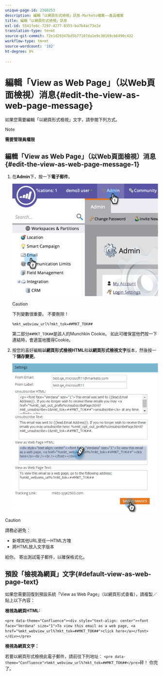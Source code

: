 ```yaml
---
unique-page-id: 2360253
description: 編輯「以網頁形式檢視」訊息-Marketo檔案——產品檔案
title: 編輯「以網頁形式檢視」訊息
exl-id: 5541fe6c-7297-4277-8355-ba7b4ac73e2e
translation-type: tm+mt
source-git-commit: 72e1d29347bd5b77107da1e9c30169cb6490c432
workflow-type: tm+mt
source-wordcount: '182'
ht-degree: 0%

---
```


# 編輯「View as Web Page」（以Web頁面檢視）消息{#edit-the-view-as-web-page-message}

如果您需要編輯「以網頁形式檢視」文字，請參閱下列方式。[](/help/marketo/product-docs/email-marketing/general/functions-in-the-editor/add-a-view-as-web-page-link-to-an-email.md)

>[!NOTE]
>
>**需要管理員權限**

## 編輯「View as Web Page」（以Web頁面檢視）消息{#edit-the-view-as-web-page-message-1}

1. 在&#x200B;**Admin**&#x200B;下，按一下&#x200B;**電子郵件**。

   ![](assets/image2014-9-18-17-3a13-3a2.png)

   >[!CAUTION]
   >
   >下列變數很重要。 不要刪除！
   >
   >`%mkt_webview_url%?mkt_tok=##MKT_TOK##`
   >
   >第二部分`##MKT_TOK##`是該人的Munchkin Cookie。 如此可確保當他們按一下連結時，會適當地獲得Cookie。

1. 按您的喜好編輯&#x200B;**以網頁形式檢視HTML**&#x200B;和&#x200B;**以網頁形式檢視文字**&#x200B;版本，然後按一下&#x200B;**儲存變更**。

   ![](assets/image2016-8-26-14-3a40-3a29.png)

>[!CAUTION]
>
>請務必避免：
>
>* 新增其他URL至任一HTML方塊
>* 將HTML放入文字版本


給你。 寄出測試電子郵件，以確保格式化。

## 預設「檢視為網頁」文字{#default-view-as-web-page-text}

如果您需要回復到預設系統「View as Web Page」（以網頁形式查看），請複製／貼上以下內容：

**檢視為網頁HTML:**

`<pre data-theme="Confluence"><div style="text-align: center"><font face="Verdana" size="1">To view this email as a web page, <a href="%mkt_webview_url%?mkt_tok=##MKT_TOK##">click here</a></font></div></pre>`

**檢視為網頁文字：**

若要以網頁形式檢視此電子郵件，請前往下列地址：
`<pre data-theme="Confluence">%mkt_webview_url%?mkt_tok=##MKT_TOK##</pre>`砰！ 你完了。
